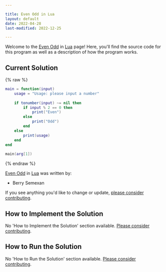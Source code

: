 ```yaml
---

title: Even Odd in Lua
layout: default
date: 2022-04-28
last-modified: 2022-12-25

---
```


Welcome to the [Even Odd](https://sampleprograms.io/projects/even-odd) in [Lua](https://sampleprograms.io/languages/lua) page! Here, you'll find the source code for this program as well as a description of how the program works.

## Current Solution

{% raw %}

```lua
main = function(input)
    usage = "Usage: please input a number"
    
    if tonumber(input) ~= nil then
        if input % 2 == 0 then
            print("Even")
        else
            print("Odd")
        end
    else
        print(usage)
    end
end
    
main(arg[1])
```

{% endraw %}

[Even Odd](https://sampleprograms.io/projects/even-odd) in [Lua](https://sampleprograms.io/languages/lua) was written by:

- Berry Semexan

If you see anything you'd like to change or update, [please consider contributing](https://github.com/TheRenegadeCoder/sample-programs).

## How to Implement the Solution

No 'How to Implement the Solution' section available. [Please consider contributing](https://github.com/TheRenegadeCoder/sample-programs-website).

## How to Run the Solution

No 'How to Run the Solution' section available. [Please consider contributing](https://github.com/TheRenegadeCoder/sample-programs-website).